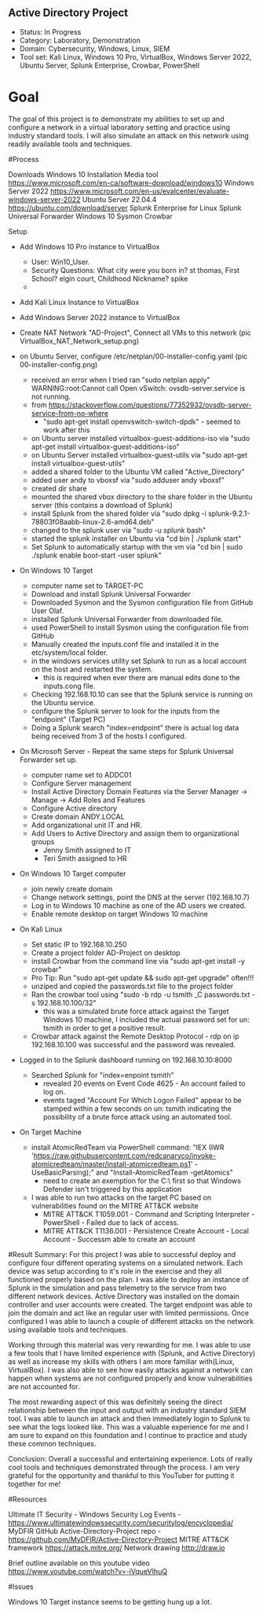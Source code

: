 ## Active Directory Project

 

* Status: In Progress 
* Category: Laboratory, Demonstration
* Domain: Cybersecurity, Windows, Linux, SIEM
* Tool set: Kali Linux, Windows 10 Pro, VirtualBox, Windows Server 2022, Ubuntu Server, Splunk Enterprise, Crowbar, PowerShell


# Goal

The goal of this project is to demonstrate my abilities to set up and configure a network in a virtual laboratory setting and practice using industry standard tools. I will also simulate an attack on this network using readily available tools and techniques.

#Process

Downloads
Windows 10 Installation Media tool https://www.microsoft.com/en-ca/software-download/windows10
Windows Server 2022 https://www.microsoft.com/en-us/evalcenter/evaluate-windows-server-2022
Ubuntu Server 22.04.4 https://ubuntu.com/download/server
Splunk Enterprise for Linux
Splunk Universal Forwarder Windows 10
Sysmon
Crowbar

Setup

* Add Windows 10 Pro instance to VirtualBox
	* User: Win10_User. 
	* Security Questions: What city were you born in? st thomas, First School? elgin court, Childhood Nickname? spike
	*
* Add Kali Linux Instance to VirtualBox

* Add Windows Server 2022 instance to VirtualBox

* Create NAT Network "AD-Project", Connect all VMs to this network (pic VirtualBox_NAT_Network_setup.png)

* on Ubuntu Server, configure /etc/netplan/00-installer-config.yaml (pic 00-installer-config.png)
	* received an error when I tried ran "sudo netplan apply" WARNING:root:Cannot call Open vSwitch: ovsdb-server.service is not running.
	* from https://stackoverflow.com/questions/77352932/ovsdb-server-service-from-no-where
		* "sudo apt-get install openvswitch-switch-dpdk" - seemed to work after this
	* on Ubuntu server installed virtualbox-guest-additions-iso via "sudo apt-get install virtualbox-guest-additions-iso"
	* on Ubuntu Server installed virtualbox-guest-utils via "sudo apt-get install virtualbox-guest-utils"
	* added a shared folder to the Ubuntu VM called "Active_Directory"
	* added user andy to vboxsf via "sudo adduser andy vboxsf"
	* created dir share
	* mounted the shared vbox directory to the share folder in the Ubuntu server (this contains a download of Splunk)
	* install Splunk from the shared folder via "sudo dpkg -i splunk-9.2.1-78803f08aabb-linux-2.6-amd64.deb"
	* changed to the splunk user via "sudo -u splunk bash"
	* started the splunk installer on Ubuntu via "cd bin | ./splunk start"
	* Set Splunk to automatically startup with the vm via "cd bin | sudo ./splunk enable boot-start -user splunk"
	
* On Windows 10 Target
	* computer name set to TARGET-PC
	* Download and install Splunk Universal Forwarder
	* Downloaded Sysmon and the Sysmon configuration file from GitHub User Olaf. 
	* installed Splunk Universal Forwarder from downloaded file.
	* used PowerShell to install Sysmon using the configuration file from GitHub
	* Manually created the inputs.conf file and installed it in the etc/system/local folder.
	* in the windows services utility set Splunk to run as a local account on the host and restarted the system.
		* this is required when ever there are manual edits done to the inputs.cong file.
	* Checking 192.168.10.10 can see that the Splunk service is running on the Ubuntu service.
	* configure the Splunk server to look for the inputs from the "endpoint" (Target PC)
	* Doing a Splunk search "index=endpoint" there is actual log data being received from 3 of the hosts I configured.
	
* On Microsoft Server - Repeat the same steps for Splunk Universal Forwarder set up.	
	* computer name set to ADDC01
	* Configure Server management
	* Install Active Directory Domain Features via the Server Manager -> Manage -> Add Roles and Features
	* Configure Active directory
	* Create domain ANDY.LOCAL
	* Add organizational unit IT and HR.
	* Add Users to Active Directory and assign them to organizational groups
		* Jenny Smith assigned to IT
		* Teri Smith assigned to HR
		
* On Windows 10 Target computer	
	* join newly create domain
	* Change network settings, point the DNS at the server (192.168.10.7)
	* Log in to Windows 10 machine as one of the AD users we created. 
	* Enable remote desktop on target Windows 10 machine
	
* On Kali Linux
	* Set static IP to 192.168.10.250
	* Create a project folder AD-Project on desktop
	* install Crowbar from the command line via "sudo apt-get install -y crowbar"
	* Pro Tip: Run "sudo apt-get update && sudo apt-get upgrade" often!!!
	* unziped and copied the passwords.txt file to the project folder
	* Ran the crowbar tool using "sudo -b rdp -u tsmith _C passwords.txt -s 192.168.10.100/32"
		* this was a simulated brute force attack against the Target Windows 10 machine, I included the actual password set for un: tsmith in order to get a positive result.
	* Crowbar attack against the Remote Desktop Protocol - rdp on ip 192.168.10.100 was successful and the password was revealed.
	
* Logged in to the Splunk dashboard running on 192.168.10.10:8000
	* Searched Splunk for "index=enpoint tsmith" 
		* revealed 20 events on Event Code 4625 - An account failed to log on.
		* events taged "Account For Which Logon Failed" appear to be stamped within a few seconds on un: tsmith indicating the possibility of a brute force attack using an automated tool. 
		
* On Target Machine 
	* install AtomicRedTeam via PowerShell command: "IEX (IWR 'https://raw.githubusercontent.com/redcanaryco/invoke-atomicredteam/master/install-atomicredteam.ps1' -UseBasicParsing);" and "Install-AtomicRedTeam -getAtomics"
		* need to create an exemption for the C:\ first so that Windows Defender isn't triggered by this application
	* I was able to run two attacks on the target PC based on vulnerabilities found on the MITRE ATT&CK website
		* MITRE ATT&CK T1059.001 - Command and Scripting Interpreter - PowerShell - Failed due to lack of access.
		* MITRE ATT&CK T1136.001 - Persistence Create Account - Local Account - Successm able to create an account


#Result
Summary: For this project I was able to successful deploy and configure four different operating systems on a simulated network. Each device was setup according to it's role in the exercise and they all functioned properly based on the plan. I was able to deploy an instance of Splunk in the simulation and pass telemetry to the service from two different network devices. Active Directory was installed on the domain controller and user accounts were created. The target endpoint was able to join the domain and act like an regular user with limited permissions. Once configured I was able to launch a couple of different attacks on the network using available tools and techniques. 

Working through this material was very rewarding for me. I was able to use a few tools that I have limited experience with (Splunk, and Active Directory) as well as increase my skills with others I am more familiar with(Linux, VirtualBox). I was also able to see how easily attacks against a network can happen when systems are not configured properly and know vulnerabilities are not accounted for. 

The most rewarding aspect of this was definitely seeing the direct relationship between the input and output with an industry standard SIEM tool. I was able to launch an attack and then immediately login to Splunk to see what the logs looked like. This was a valuable experience for me and I am sure to expand on this foundation and I continue to practice and study these common techniques. 

Conclusion: Overall a successful and entertaining experience. Lots of really cool tools and techniques demonstrated through the process. I am very grateful for the opportunity and thankful to this YouTuber for putting it together for me! 

#Resources

Ultimate IT Security - Windows Security Log Events - https://www.ultimatewindowssecurity.com/securitylog/encyclopedia/
MyDFIR GitHub Active-Directory-Project repo - https://github.com/MyDFIR/Active-Directory-Project
MITRE ATT&CK framework https://attack.mitre.org/
Network drawing http://draw.io


Brief outline available on this youtube video https://www.youtube.com/watch?v=-iVqueVIhuQ

#Issues

Windows 10 Target instance seems to be getting hung up a lot.

